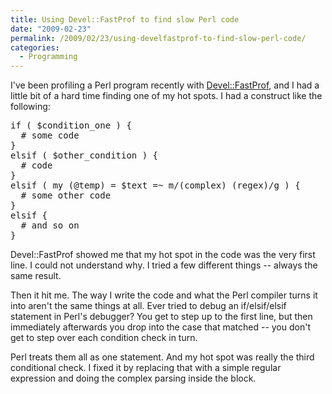 ```yaml
---
title: Using Devel::FastProf to find slow Perl code
date: "2009-02-23"
permalink: /2009/02/23/using-develfastprof-to-find-slow-perl-code/
categories:
  - Programming
---
```

I've been profiling a Perl program recently with [Devel::FastProf][1], and I had a little bit of a hard time finding one of my hot spots. I had a construct like the following: 
<pre>if ( $condition_one ) {
  # some code
}
elsif ( $other_condition ) {
  # code
}
elsif ( my (@temp) = $text =~ m/(complex) (regex)/g ) {
  # some other code
}
elsif {
  # and so on
}
</pre>

Devel::FastProf showed me that my hot spot in the code was the very first line. I could not understand why. I tried a few different things -- always the same result.

Then it hit me. The way I write the code and what the Perl compiler turns it into aren't the same things at all. Ever tried to debug an if/elsif/elsif statement in Perl's debugger? You get to step up to the first line, but then immediately afterwards you drop into the case that matched -- you don't get to step over each condition check in turn.

Perl treats them all as one statement. And my hot spot was really the third conditional check. I fixed it by replacing that with a simple regular expression and doing the complex parsing inside the block.

 [1]: http://search.cpan.org/~salva/Devel-FastProf-0.08/lib/Devel/FastProf.pm
